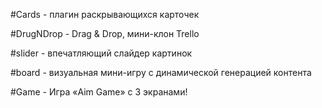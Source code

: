 #Cards - плагин раскрывающихся карточек

#DrugNDrop - Drag & Drop, мини-клон Trello

#slider - впечатляющий слайдер картинок 

#board - визуальная мини-игру с динамической генерацией контента

#Game - Игра «Aim Game» с 3 экранами!
